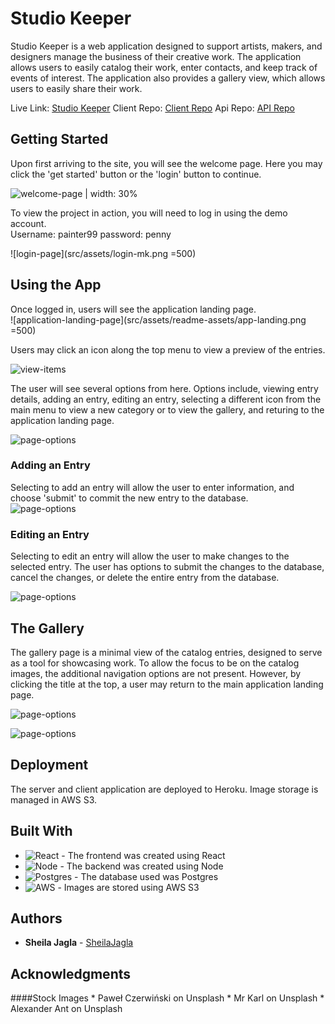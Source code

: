 # Studio Keeper

Studio Keeper is a web application designed to support artists, makers, and designers manage the business of their creative work.  The application allows users to easily catalog their work, enter contacts, and keep track of events of interest.  The application also provides a gallery view, which allows users to easily share their work.  

Live Link: [Studio Keeper](https://studio-keeper-app.now.sh/)
Client Repo: [Client Repo](https://github.com/sheilajmj/studio-keeper-app)
Api Repo: [API Repo](https://github.com/sheilajmj/studio-keeper-server)

## Getting Started
Upon first arriving to the site, you will see the welcome page.  Here you may click the 'get started' button or the 'login' button to continue.

![welcome-page | width: 30%](src/assets/readme-assets/app-welcome-mk.png)


To view the project in action, you will need to log in using the demo account.  
Username: painter99
password: penny

![login-page](src/assets/login-mk.png =500)

## Using the App

Once logged in, users will see the application landing page.  
![application-landing-page](src/assets/readme-assets/app-landing.png =500)


Users may click an icon along the top menu to view a preview of the entries.

![view-items](src/assets/readme-assets/contact-items.png)

The user will see several options from here.  Options include, viewing entry details, adding an entry, editing an entry, selecting a different icon from the main menu to view a new category or to view the gallery, and returing to the application landing page.

![page-options](src/assets/readme-assets/contact-items-mk.png)


### Adding an Entry

Selecting to add an entry will allow the user to enter information, and choose 'submit' to commit the new entry to the database.  
![page-options](src/assets/readme-assets/contact-submit-mk.png)

### Editing an Entry

Selecting to edit an entry will allow the user to make changes to the selected entry.  The user has options to submit the changes to the database, cancel the changes, or delete the entire entry from the database.  

![page-options](src/assets/readme-assets/edit-event-mk.png)


## The Gallery

The gallery page is a minimal view of the catalog entries, designed to serve as a tool for showcasing work.  To allow the focus to be on the catalog images, the additional navigation options are not present.  However, by clicking the title at the top, a user may return to the main application landing page.  

![page-options](src/assets/readme-assets/gallery1.png)



![page-options](src/assets/readme-assets/gallery2.png)


## Deployment

The server and client application are deployed to Heroku.  Image storage is managed in AWS S3.  

## Built With

* ![React](src/assets/readme-assets/react-logo.svg) - The frontend was created using React
* ![Node](src/assets/readme-assets/gallery1.png) - The backend was created using Node
* ![Postgres](src/assets/readme-assets/postgres-logo.png) - The database used was Postgres
* ![AWS](src/assets/readme-assets/aws-logo.png) - Images are stored using AWS S3

## Authors

* **Sheila Jagla** - [SheilaJagla](https://github.com/sheilajmj)

## Acknowledgments

####Stock Images
    * Paweł Czerwiński on Unsplash
    * Mr Karl on Unsplash
    * Alexander Ant on Unsplash

